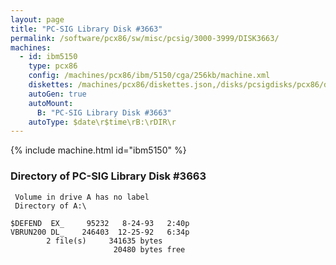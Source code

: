 ```yaml
---
layout: page
title: "PC-SIG Library Disk #3663"
permalink: /software/pcx86/sw/misc/pcsig/3000-3999/DISK3663/
machines:
  - id: ibm5150
    type: pcx86
    config: /machines/pcx86/ibm/5150/cga/256kb/machine.xml
    diskettes: /machines/pcx86/diskettes.json,/disks/pcsigdisks/pcx86/diskettes.json
    autoGen: true
    autoMount:
      B: "PC-SIG Library Disk #3663"
    autoType: $date\r$time\rB:\rDIR\r
---
```


{% include machine.html id="ibm5150" %}

### Directory of PC-SIG Library Disk #3663

     Volume in drive A has no label
     Directory of A:\

    $DEFEND  EX_     95232   8-24-93   2:40p
    VBRUN200 DL_    246403  12-25-92   6:34p
            2 file(s)     341635 bytes
                           20480 bytes free
